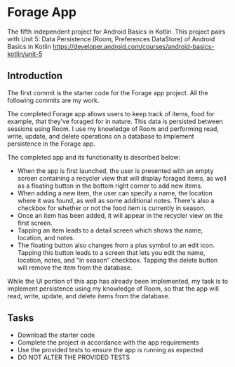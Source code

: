 Forage App
==================================

The fifth independent project for Android Basics in Kotlin. This project pairs with Unit 5: Data Persistence (Room, Preferences DataStore) of Android Basics in Kotlin
https://developer.android.com/courses/android-basics-kotlin/unit-5

Introduction
------------

The first commit is the starter code for the Forage app project. All the following commits are my work.

The completed Forage app allows users to keep track of items, food for example, that they've foraged for in nature. This data is persisted between sessions using Room. I use my knowledge of Room and performing read, write, update, and delete operations on a database to implement persistence in the Forage app.

The completed app and its functionality is described below:

- When the app is first launched, the user is presented with an empty screen containing a recycler view that will display foraged items, as well as a floating button in the bottom right corner to add new items.
- When adding a new item, the user can specify a name, the location where it was found, as well as some additional notes. There's also a checkbox for whether or not the food item is currently in season.
- Once an item has been added, it will appear in the recycler view on the first screen.
- Tapping an item leads to a detail screen which shows the name, location, and notes.
- The floating button also changes from a plus symbol to an edit icon. Tapping this button leads to a screen that lets you edit the name, location, notes, and "in season" checkbox. Tapping the delete button will remove the item from the database.

While the UI portion of this app has already been implemented, my task is to implement persistence using my knowledge of Room, so that the app will read, write, update, and delete items from the database.

Tasks
---------------

- Download the starter code
- Complete the project in accordance with the app requirements
- Use the provided tests to ensure the app is running as expected
- DO NOT ALTER THE PROVIDED TESTS
